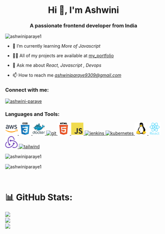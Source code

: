 <h1 align="center">Hi 👋, I'm Ashwini</h1>
<h3 align="center">A passionate frontend developer from India</h3>

<p align="left"> <img src="https://komarev.com/ghpvc/?username=ashwiniparaye1&label=Profile%20views&color=0e75b6&style=flat" alt="ashwiniparaye1" /> </p>

- 🌱 I’m currently learning _More of Javascript_

- 👨‍💻 All of my projects are available at [my_portfolio](https://ashwini-paraye-portfolio.vercel.app/)

- 💬 Ask me about _React, Javascript , Devops_

- 📫 How to reach me *ashwiniparaye9309@gmail.com*

<!-- - 📄 Know about my experiences [shorturl.at/KLPW7](shorturl.at/KLPW7) -->

<h3 align="left">Connect with me:</h3>
<p align="left">
<a href="https://linkedin.com/in/ashwini-paraye" target="blank"><img align="center" src="https://raw.githubusercontent.com/rahuldkjain/github-profile-readme-generator/master/src/images/icons/Social/linked-in-alt.svg" alt="ashwini-paraye" height="30" width="40" /></a>
</p>

<h3 align="left">Languages and Tools:</h3>
<p align="left"> <a href="https://aws.amazon.com" target="_blank" rel="noreferrer"> <img src="https://raw.githubusercontent.com/devicons/devicon/master/icons/amazonwebservices/amazonwebservices-original-wordmark.svg" alt="aws" width="40" height="40"/> </a> <a href="https://www.w3schools.com/css/" target="_blank" rel="noreferrer"> <img src="https://raw.githubusercontent.com/devicons/devicon/master/icons/css3/css3-original-wordmark.svg" alt="css3" width="40" height="40"/> </a> <a href="https://www.docker.com/" target="_blank" rel="noreferrer"> <img src="https://raw.githubusercontent.com/devicons/devicon/master/icons/docker/docker-original-wordmark.svg" alt="docker" width="40" height="40"/> </a> <a href="https://git-scm.com/" target="_blank" rel="noreferrer"> <img src="https://www.vectorlogo.zone/logos/git-scm/git-scm-icon.svg" alt="git" width="40" height="40"/> </a> <a href="https://www.w3.org/html/" target="_blank" rel="noreferrer"> <img src="https://raw.githubusercontent.com/devicons/devicon/master/icons/html5/html5-original-wordmark.svg" alt="html5" width="40" height="40"/> </a> <a href="https://developer.mozilla.org/en-US/docs/Web/JavaScript" target="_blank" rel="noreferrer"> <img src="https://raw.githubusercontent.com/devicons/devicon/master/icons/javascript/javascript-original.svg" alt="javascript" width="40" height="40"/> </a> <a href="https://www.jenkins.io" target="_blank" rel="noreferrer"> <img src="https://www.vectorlogo.zone/logos/jenkins/jenkins-icon.svg" alt="jenkins" width="40" height="40"/> </a> <a href="https://kubernetes.io" target="_blank" rel="noreferrer"> <img src="https://www.vectorlogo.zone/logos/kubernetes/kubernetes-icon.svg" alt="kubernetes" width="40" height="40"/> </a> <a href="https://www.linux.org/" target="_blank" rel="noreferrer"> <img src="https://raw.githubusercontent.com/devicons/devicon/master/icons/linux/linux-original.svg" alt="linux" width="40" height="40"/> </a> <a href="https://reactjs.org/" target="_blank" rel="noreferrer"> <img src="https://raw.githubusercontent.com/devicons/devicon/master/icons/react/react-original-wordmark.svg" alt="react" width="40" height="40"/> </a> <a href="https://redux.js.org" target="_blank" rel="noreferrer"> <img src="https://raw.githubusercontent.com/devicons/devicon/master/icons/redux/redux-original.svg" alt="redux" width="40" height="40"/> </a> <a href="https://tailwindcss.com/" target="_blank" rel="noreferrer"> <img src="https://www.vectorlogo.zone/logos/tailwindcss/tailwindcss-icon.svg" alt="tailwind" width="40" height="40"/> </a> </p>

<p><img align="center" src="https://github-readme-stats.vercel.app/api/top-langs?username=ashwiniparaye1&show_icons=true&locale=en&layout=compact" alt="ashwiniparaye1" /></p>

<p><img align="center" src="https://github-readme-streak-stats.herokuapp.com/?user=ashwiniparaye1&" alt="ashwiniparaye1" /></p><br>

# 📊 GitHub Stats:

![](https://github-readme-stats.vercel.app/api?username=AshwiniParaye1&hide_border=true&include_all_commits=false&count_private=false)<br/>
![](https://github-readme-streak-stats.herokuapp.com/?user=AshwiniParaye1&hide_border=true)<br/>
![](https://github-readme-stats.vercel.app/api/top-langs/?username=AshwiniParaye1&hide_border=true&include_all_commits=false&count_private=false&layout=compact)


